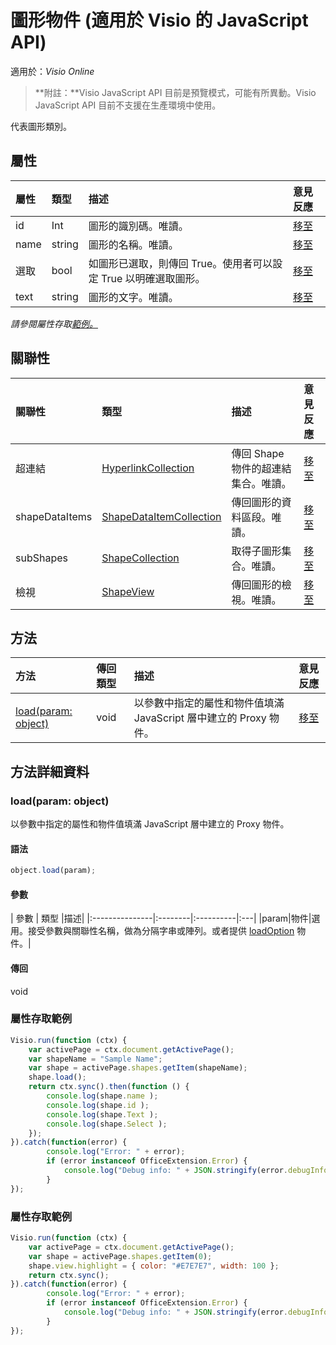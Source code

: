 ﻿# <a name="shape-object-javascript-api-for-visio"></a>圖形物件 (適用於 Visio 的 JavaScript API)

適用於：_Visio Online_
>**附註：**Visio JavaScript API 目前是預覽模式，可能有所異動。Visio JavaScript API 目前不支援在生產環境中使用。

代表圖形類別。

## <a name="properties"></a>屬性

| 屬性	     | 類型	   |描述| 意見反應|
|:---------------|:--------|:----------|:---|
|id|Int|圖形的識別碼。唯讀。|[移至](https://github.com/OfficeDev/office-js-docs/issues/new?title=Visio-shape-id)|
|name|string|圖形的名稱。唯讀。|[移至](https://github.com/OfficeDev/office-js-docs/issues/new?title=Visio-shape-name)|
|選取|bool|如圖形已選取，則傳回 True。使用者可以設定 True 以明確選取圖形。|[移至](https://github.com/OfficeDev/office-js-docs/issues/new?title=Visio-shape-select)|
|text|string|圖形的文字。唯讀。|[移至](https://github.com/OfficeDev/office-js-docs/issues/new?title=Visio-shape-text)|

_請參閱屬性存取[範例。](#property-access-examples)_

## <a name="relationships"></a>關聯性
| 關聯性 | 類型	   |描述| 意見反應|
|:---------------|:--------|:----------|:---|
|超連結|[HyperlinkCollection](hyperlinkcollection.md)|傳回 Shape 物件的超連結集合。唯讀。|[移至](https://github.com/OfficeDev/office-js-docs/issues/new?title=Visio-shape-hyperlinks)|
|shapeDataItems|[ShapeDataItemCollection](shapedataitemcollection.md)|傳回圖形的資料區段。唯讀。|[移至](https://github.com/OfficeDev/office-js-docs/issues/new?title=Visio-shape-shapeDataItems)|
|subShapes|[ShapeCollection](shapecollection.md)|取得子圖形集合。唯讀。|[移至](https://github.com/OfficeDev/office-js-docs/issues/new?title=Visio-shape-subShapes)|
|檢視|[ShapeView](shapeview.md)|傳回圖形的檢視。唯讀。|[移至](https://github.com/OfficeDev/office-js-docs/issues/new?title=Visio-shape-view)|

## <a name="methods"></a>方法

| 方法           | 傳回類型    |描述| 意見反應|
|:---------------|:--------|:----------|:---|
|[load(param: object)](#loadparam-object)|void|以參數中指定的屬性和物件值填滿 JavaScript 層中建立的 Proxy 物件。|[移至](https://github.com/OfficeDev/office-js-docs/issues/new?title=Visio-shape-load)|

## <a name="method-details"></a>方法詳細資料

### <a name="loadparam-object"></a>load(param: object)
以參數中指定的屬性和物件值填滿 JavaScript 層中建立的 Proxy 物件。

#### <a name="syntax"></a>語法
```js
object.load(param);
```

#### <a name="parameters"></a>參數
| 參數	    | 類型	   |描述|
|:---------------|:--------|:----------|:---|
|param|物件|選用。接受參數與關聯性名稱，做為分隔字串或陣列。或者提供 [loadOption](loadoption.md) 物件。|

#### <a name="returns"></a>傳回
void
### <a name="property-access-examples"></a>屬性存取範例
```js
Visio.run(function (ctx) { 
    var activePage = ctx.document.getActivePage();
    var shapeName = "Sample Name";
    var shape = activePage.shapes.getItem(shapeName);
    shape.load();
    return ctx.sync().then(function () {
        console.log(shape.name );
        console.log(shape.id );
        console.log(shape.Text );
        console.log(shape.Select );
    });
}).catch(function(error) {
        console.log("Error: " + error);
        if (error instanceof OfficeExtension.Error) {
            console.log("Debug info: " + JSON.stringify(error.debugInfo));
        }
});
```

### <a name="property-access-examples"></a>屬性存取範例
```js
Visio.run(function (ctx) { 
    var activePage = ctx.document.getActivePage();
    var shape = activePage.shapes.getItem(0);
    shape.view.highlight = { color: "#E7E7E7", width: 100 };
    return ctx.sync();
}).catch(function(error) {
        console.log("Error: " + error);
        if (error instanceof OfficeExtension.Error) {
            console.log("Debug info: " + JSON.stringify(error.debugInfo));
        }
});
```